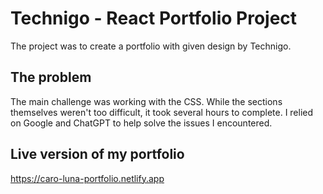 

# Technigo - React Portfolio Project

The project was to create a portfolio with given design by Technigo.

## The problem

The main challenge was working with the CSS. While the sections themselves weren't too difficult, it took several hours to complete. I relied on Google and ChatGPT to help solve the issues I encountered.

## Live version of my portfolio

https://caro-luna-portfolio.netlify.app


